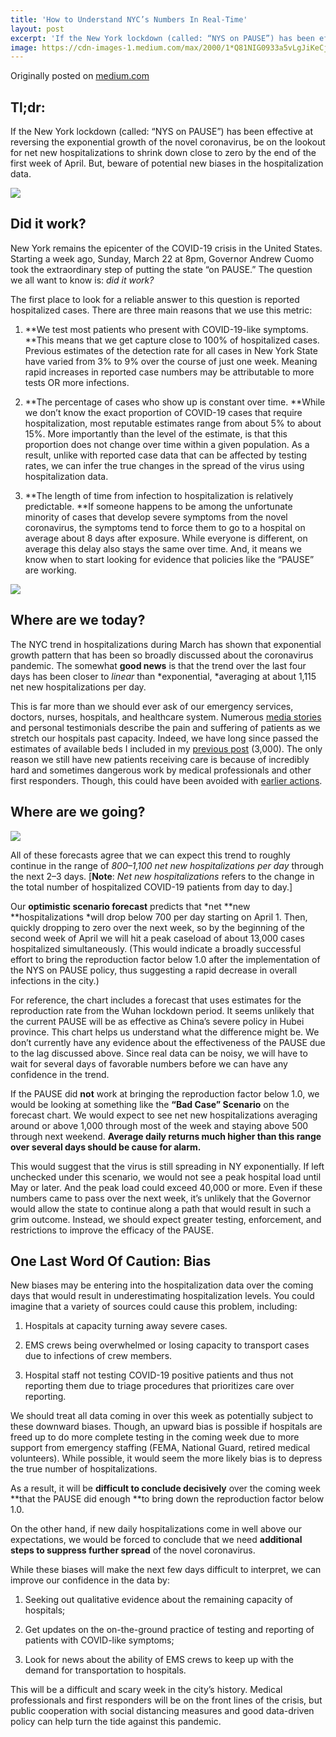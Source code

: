 ```yaml
---
title: 'How to Understand NYC’s Numbers In Real-Time'
layout: post
excerpt: 'If the New York lockdown (called: “NYS on PAUSE”) has been effective at reversing the exponential growth of the novel coronavirus, be on the lookout for net new hospitalizations to shrink down close to zero by the end of the first week of April. But, beware of potential new biases in the hospitalization data. Did it work? New York remains the epicenter of the COVID-19 crisis in the United States. Starting a week ago, Sunday, March 22 at 8pm, Governor Andrew Cuomo took the extraordinary step of putting the state “on PAUSE.” The question we all want to know is: did it work?'
image: https://cdn-images-1.medium.com/max/2000/1*Q81NIG0933a5vLgJiKeCjw.png
---
```

Originally posted on <a href='https://medium.com/@donnellymjd/covid-19-how-to-understand-nycs-numbers-in-real-time-ff9faa86cbf3'>medium.com</a>

## Tl;dr:

If the New York lockdown (called: “NYS on PAUSE”) has been effective at reversing the exponential growth of the novel coronavirus, be on the lookout for net new hospitalizations to shrink down close to zero by the end of the first week of April. But, beware of potential new biases in the hospitalization data.

![](https://cdn-images-1.medium.com/max/3308/1*ldmxP1yrNM0e-NRFGB5ykg.png)

## Did it work?

New York remains the epicenter of the COVID-19 crisis in the United States. Starting a week ago, Sunday, March 22 at 8pm, Governor Andrew Cuomo took the extraordinary step of putting the state “on PAUSE.” The question we all want to know is: *did it work?*

The first place to look for a reliable answer to this question is reported hospitalized cases. There are three main reasons that we use this metric:

 1. **We test most patients who present with COVID-19-like symptoms. **This means that we get capture close to 100% of hospitalized cases. Previous estimates of the detection rate for all cases in New York State have varied from 3% to 9% over the course of just one week. Meaning rapid increases in reported case numbers may be attributable to more tests OR more infections.

 2. **The percentage of cases who show up is constant over time. **While we don’t know the exact proportion of COVID-19 cases that require hospitalization, most reputable estimates range from about 5% to about 15%. More importantly than the level of the estimate, is that this proportion does not change over time within a given population. As a result, unlike with reported case data that can be affected by testing rates, we can infer the true changes in the spread of the virus using hospitalization data.

 3. **The length of time from infection to hospitalization is relatively predictable. **If someone happens to be among the unfortunate minority of cases that develop severe symptoms from the novel coronavirus, the symptoms tend to force them to go to a hospital on average about 8 days after exposure. While everyone is different, on average this delay also stays the same over time. And, it means we know when to start looking for evidence that policies like the “PAUSE” are working.

![](https://cdn-images-1.medium.com/max/2000/1*JqOmbw_e37DWVsSDkk9eBg.png)

## **Where are we today?**

The NYC trend in hospitalizations during March has shown that exponential growth pattern that has been so broadly discussed about the coronavirus pandemic. The somewhat **good news** is that the trend over the last four days has been closer to *linear* than *exponential, *averaging at about 1,115 net new hospitalizations per day.

This is far more than we should ever ask of our emergency services, doctors, nurses, hospitals, and healthcare system. Numerous [media stories](https://www.nytimes.com/2020/03/25/nyregion/nyc-coronavirus-hospitals.html) and personal testimonials describe the pain and suffering of patients as we stretch our hospitals past capacity. Indeed, we have long since passed the estimates of available beds I included in my [previous post](https://medium.com/@donnellymjd/covid-19-nyc-should-brace-for-impact-and-shut-down-now-a7c62afac81e) (3,000). The only reason we still have new patients receiving care is because of incredibly hard and sometimes dangerous work by medical professionals and other first responders. Though, this could have been avoided with [earlier actions](https://medium.com/@donnellymjd/covid-19-new-york-will-be-the-next-italy-but-doesnt-have-to-be-54a5c8137d42).

## Where are we going?

![](https://cdn-images-1.medium.com/max/2000/1*Q81NIG0933a5vLgJiKeCjw.png)

All of these forecasts agree that we can expect this trend to roughly continue in the range of *800–1,100 net new hospitalizations per day* through the next 2–3 days. [**Note**: *Net new hospitalizations* refers to the change in the total number of hospitalized COVID-19 patients from day to day.]

Our **optimistic scenario forecast** predicts that *net **new **hospitalizations *will drop below 700 per day starting on April 1. Then, quickly dropping to zero over the next week, so by the beginning of the second week of April we will hit a peak caseload of about 13,000 cases hospitalized simultaneously. (This would indicate a broadly successful effort to bring the reproduction factor below 1.0 after the implementation of the NYS on PAUSE policy, thus suggesting a rapid decrease in overall infections in the city.)

For reference, the chart includes a forecast that uses estimates for the reproduction rate from the Wuhan lockdown period. It seems unlikely that the current PAUSE will be as effective as China’s severe policy in Hubei province. This chart helps us understand what the difference might be. We don’t currently have any evidence about the effectiveness of the PAUSE due to the lag discussed above. Since real data can be noisy, we will have to wait for several days of favorable numbers before we can have any confidence in the trend.

If the PAUSE did **not** work at bringing the reproduction factor below 1.0, we would be looking at something like the **“Bad Case” Scenario** on the forecast chart. We would expect to see net new hospitalizations averaging around or above 1,000 through most of the week and staying above 500 through next weekend. **Average daily returns much higher than this range over several days should be cause for alarm.**

This would suggest that the virus is still spreading in NY exponentially. If left unchecked under this scenario, we would not see a peak hospital load until May or later. And the peak load could exceed 40,000 or more. Even if these numbers came to pass over the next week, it’s unlikely that the Governor would allow the state to continue along a path that would result in such a grim outcome. Instead, we should expect greater testing, enforcement, and restrictions to improve the efficacy of the PAUSE.

## One Last Word Of Caution: Bias

New biases may be entering into the hospitalization data over the coming days that would result in underestimating hospitalization levels. You could imagine that a variety of sources could cause this problem, including:

 1. Hospitals at capacity turning away severe cases.

 2. EMS crews being overwhelmed or losing capacity to transport cases due to infections of crew members.

 3. Hospital staff not testing COVID-19 positive patients and thus not reporting them due to triage procedures that prioritizes care over reporting.

We should treat all data coming in over this week as potentially subject to these downward biases. Though, an upward bias is possible if hospitals are freed up to do more complete testing in the coming week due to more support from emergency staffing (FEMA, National Guard, retired medical volunteers). While possible, it would seem the more likely bias is to depress the true number of hospitalizations.

As a result, it will be **difficult to conclude decisively** over the coming week **that the PAUSE did enough **to bring down the reproduction factor below 1.0.

On the other hand, if new daily hospitalizations come in well above our expectations, we would be forced to conclude that we need **additional steps to suppress further spread** of the novel coronavirus.

While these biases will make the next few days difficult to interpret, we can improve our confidence in the data by:

 1. Seeking out qualitative evidence about the remaining capacity of hospitals;

 2. Get updates on the on-the-ground practice of testing and reporting of patients with COVID-like symptoms;

 3. Look for news about the ability of EMS crews to keep up with the demand for transportation to hospitals.

This will be a difficult and scary week in the city’s history. Medical professionals and first responders will be on the front lines of the crisis, but public cooperation with social distancing measures and good data-driven policy can help turn the tide against this pandemic.
